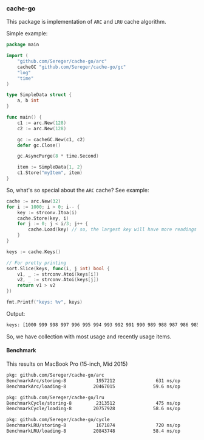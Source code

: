 ### cache-go
This package is implementation of `ARC` and `LRU` cache algorithm.

Simple example:
```go
package main

import (
	"github.com/Sereger/cache-go/arc"
	cacheGC "github.com/Sereger/cache-go/gc"
	"log"
	"time"
)

type SimpleData struct {
	a, b int
}

func main() {
	c1 := arc.New(128)
	c2 := arc.New(128)

	gc := cacheGC.New(c1, c2)
	defer gc.Close()

	gc.AsyncPurge(8 * time.Second)

	item := SimpleData{1, 2}
	c1.Store("myItem", item)
}
```

So, what's so special about the `ARC` cache?
See example:
```go
cache := arc.New(32)
for i := 1000; i > 0; i-- {
    key := strconv.Itoa(i)
    cache.Store(key, i)
    for j := 0; j < i/3; j++ {
        cache.Load(key) // so, the largest key will have more readings
    }
}

keys := cache.Keys()

// For pretty printing
sort.Slice(keys, func(i, j int) bool {
    v1, _ := strconv.Atoi(keys[i])
    v2, _ := strconv.Atoi(keys[j])
    return v1 > v2
})

fmt.Printf("keys: %v", keys)
```

Output:
```bash
keys: [1000 999 998 997 996 995 994 993 992 991 990 989 988 987 986 985 16 15 14 13 12 11 10 9 8 7 6 5 4 3 2 1]
```
So, we have collection with most usage and recently usage items.

#### Benchmark
This results on MacBook Pro (15-inch, Mid 2015)
```bash
pkg: github.com/Sereger/cache-go/arc
BenchmarkArc/storing-8           1957212               631 ns/op             104 B/op          3 allocs/op
BenchmarkArc/loading-8          20467015              59.6 ns/op               7 B/op          0 allocs/op

pkg: github.com/Sereger/cache-go/lru
BenchmarkCycle/storing-8         2313512               475 ns/op              81 B/op          3 allocs/op
BenchmarkCycle/loading-8        20757928              58.6 ns/op               7 B/op          0 allocs/op

pkg: github.com/Sereger/cache-go/cycle
BenchmarkLRU/storing-8           1671874               720 ns/op             293 B/op          3 allocs/op
BenchmarkLRU/loading-8          20843748              58.4 ns/op               7 B/op          0 allocs/op
```

